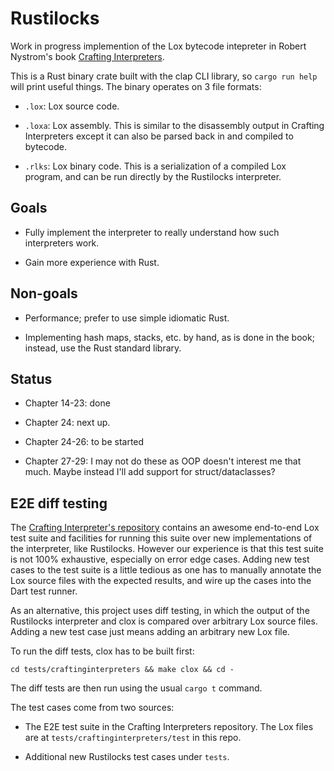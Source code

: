 # Rustilocks

Work in progress implemention of the Lox bytecode intepreter in Robert Nystrom's book
    [Crafting Interpreters](https://craftinginterpreters.com/).

This is a Rust binary crate built with the clap CLI library, so `cargo run help`
    will print useful things.
The binary operates on 3 file formats:

- `.lox`: Lox source code.

- `.loxa`: Lox assembly. This is similar to the disassembly output in Crafting Interpreters
    except it can also be parsed back in and compiled to bytecode.

- `.rlks`: Lox binary code. This is a serialization of a compiled Lox program,
    and can be run directly by the Rustilocks interpreter.

## Goals

- Fully implement the interpreter to really understand how such interpreters work.

- Gain more experience with Rust.

## Non-goals

- Performance; prefer to use simple idiomatic Rust.

- Implementing hash maps, stacks, etc. by hand, as is done in the book; instead, use the Rust standard library.

## Status

- Chapter 14-23: done

- Chapter 24: next up.

- Chapter 24-26: to be started

- Chapter 27-29: I may not do these as OOP doesn't interest me that much.
    Maybe instead I'll add support for struct/dataclasses?

## E2E diff testing

The [Crafting Interpreter's repository](https://github.com/munificent/craftinginterpreters)
    contains an awesome end-to-end Lox test suite and facilities for
    running this suite over new implementations of the interpreter, like Rustilocks.
However our experience is that this test suite is not 100% exhaustive,
    especially on error edge cases.
Adding new test cases to the test suite is a little tedious as one has to manually
    annotate the Lox source files with the expected results,
    and wire up the cases into the Dart test runner.

As an alternative, this project uses diff testing,
    in which the output of the Rustilocks interpreter and clox is compared
    over arbitrary Lox source files.
Adding a new test case just means adding an arbitrary new Lox file.

To run the diff tests, clox has to be built first:

```
cd tests/craftinginterpreters && make clox && cd -
```

The diff tests are then run using the usual `cargo t` command.

The test cases come from two sources:

- The E2E test suite in the Crafting Interpreters repository.
  The Lox files are at `tests/craftinginterpreters/test` in this repo.

- Additional new Rustilocks test cases under `tests`.
